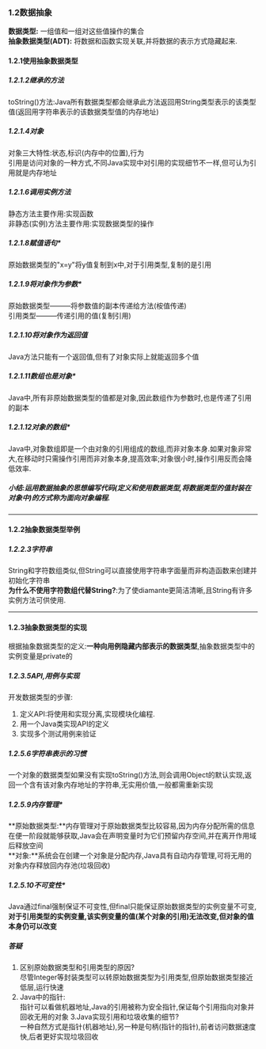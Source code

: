 ### 1.2数据抽象

**数据类型:** 一组值和一组对这些值操作的集合</br>**抽象数据类型(ADT):** 将数据和函数实现关联,并将数据的表示方式隐藏起来.

#### 1.2.1使用抽象数据类型

##### 1.2.1.2继承的方法
toString()方法:Java所有数据类型都会继承此方法返回用String类型表示的该类型值(返回用字符串表示的该数据类型值的内存地址)

##### 1.2.1.4对象
对象三大特性:状态,标识(内存中的位置),行为</br>引用是访问对象的一种方式,不同Java实现中对引用的实现细节不一样,但可认为引用就是内存地址

##### 1.2.1.6调用实例方法
静态方法主要作用:实现函数</br>非静态(实例)方法主要作用:实现数据类型的操作

##### 1.2.1.8赋值语句*
原始数据类型的"x=y"将y值复制到x中,对于引用类型,复制的是引用

##### 1.2.1.9将对象作为参数*
原始数据类型———将参数值的副本传递给方法(桉值传递)</br>引用类型———传递引用的值(复制引用)

##### 1.2.1.10将对象作为返回值
Java方法只能有一个返回值,但有了对象实际上就能返回多个值

##### 1.2.1.11数组也是对象*
Java中,所有非原始数据类型的值都是对象,因此数组作为参数时,也是传递了引用的副本

##### 1.2.1.12对象的数组*
Java中,对象数组即是一个由对象的引用组成的数组,而非对象本身.如果对象非常大,在移动时只需操作引用而非对象本身,提高效率;对象很小时,操作引用反而会降低效率.

##### 小结:运用数据抽象的思想编写代码(定义和使用数据类型,将数据类型的值封装在对象中)的方式称为面向对象编程.

---

#### 1.2.2抽象数据类型举例

##### 1.2.2.3字符串
String和字符数组类似,但String可以直接使用字符串字面量而非构造函数来创建并初始化字符串</br>
**为什么不使用字符数组代替String?**:为了使diamante更简洁清晰,且String有许多实例方法可供使用.

---

#### 1.2.3抽象数据类型的实现
根据抽象数据类型的定义:**一种向用例隐藏内部表示的数据类型**,抽象数据类型中的实例变量是private的

##### 1.2.3.5API,用例与实现
开发数据类型的步骤:</br>
1. 定义API:将使用和实现分离,实现模块化编程.
2. 用一个Java类实现API的定义
3. 实现多个测试用例来验证

##### 1.2.5.6字符串表示的习惯
一个对象的数据类型如果没有实现toString()方法,则会调用Object的默认实现,返回一个含有该对象内存地址的字符串,无实用价值,一般都需重新实现

##### 1.2.5.9内存管理*
**原始数据类型:**内存管理对于原始数据类型比较容易,因为内存分配所需的信息在便一阶段就能够获取,Java会在声明变量时为它们预留内存空间,并在离开作用域后释放空间</br>**对象:**系统会在创建一个对象是分配内存,Java具有自动内存管理,可将无用的对象内存释放回内存池(垃圾回收)

##### 1.2.5.10不可变性*
Java通过final强制保证不可变性,但final只能保证原始数据类型的实例变量不可变,**对于引用类型的实例变量,该实例变量的值(某个对象的引用)无法改变,但对象的值本身仍可以改变**

##### 答疑
1. 区别原始数据类型和引用类型的原因?</br>尽管Integer等封装类型可以转原始数据类型为引用类型,但原始数据类型接近低层,运行快速
2. Java中的指针:</br>指针可以看做机器地址,Java的引用被称为安全指针,保证每个引用指向对象并回收无用的对象
3.Java实现引用和垃圾收集的细节?</br>一种自然方式是指针(机器地址),另一种是句柄(指针的指针),前者访问数据速度快,后者更好实现垃圾回收


